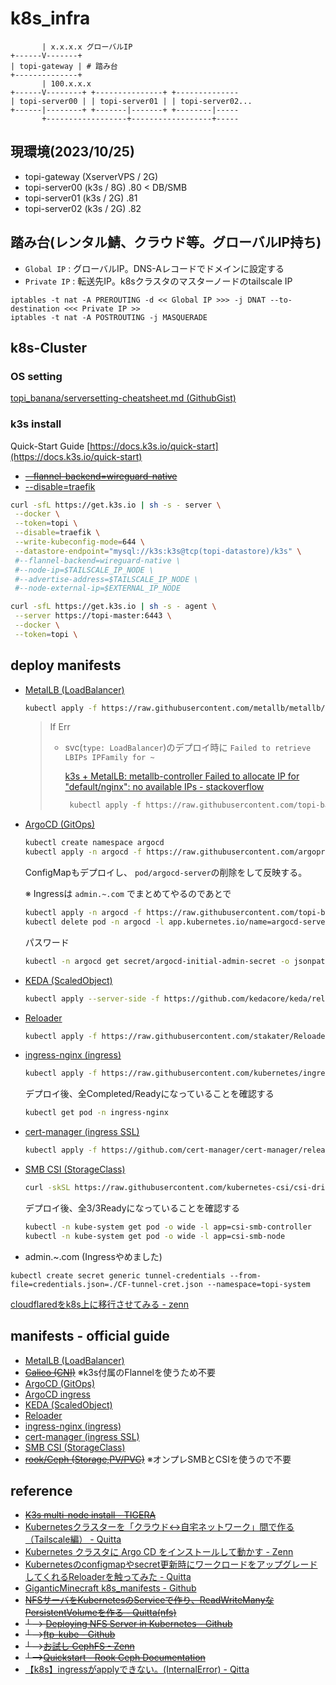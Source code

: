 # k8s_infra
```
       | x.x.x.x グローバルIP
+------V-------+
| topi-gateway | # 踏み台 
+--------------+
       | 100.x.x.x
+------V--------+ +---------------+ +--------------
| topi-server00 | | topi-server01 | | topi-server02...
+------|--------+ +-------|-------+ +--------|-----
       +------------------+------------------+-----
```
## 現環境(2023/10/25)
- topi-gateway (XserverVPS / 2G)
- topi-server00 (k3s / 8G) .80 < DB/SMB
- topi-server01 (k3s / 2G) .81
- topi-server02 (k3s / 2G) .82


## 踏み台(レンタル鯖、クラウド等。グローバルIP持ち)
- `Global IP` : グローバルIP。DNS-Aレコードでドメインに設定する
- `Private IP` : 転送先IP。k8sクラスタのマスターノードのtailscale IP
```
iptables -t nat -A PREROUTING -d << Global IP >>> -j DNAT --to-destination <<< Private IP >>
iptables -t nat -A POSTROUTING -j MASQUERADE
```

## k8s-Cluster
### OS setting
[topi_banana/serversetting-cheatsheet.md (GithubGist)](https://gist.github.com/topi-banana/1916956b9c54af544dc576d3fe159e0b)
### k3s install
Quick-Start Guide [https://docs.k3s.io/quick-start](https://docs.k3s.io/quick-start)
- ~~[--flannel-backend=wireguard-native](https://github.com/k3s-io/k3s/issues/6255#issuecomment-1278872178)~~
- [--disable=traefik](https://docs.k3s.io/networking#:~:text=servers%20with%20the-,%2D%2Ddisable%3Dtraefik,-flag.)

```sh
curl -sfL https://get.k3s.io | sh -s - server \
 --docker \
 --token=topi \
 --disable=traefik \
 --write-kubeconfig-mode=644 \
 --datastore-endpoint="mysql://k3s:k3s@tcp(topi-datastore)/k3s" \
 #--flannel-backend=wireguard-native \
 #--node-ip=$TAILSCALE_IP_NODE \
 #--advertise-address=$TAILSCALE_IP_NODE \
 #--node-external-ip=$EXTERNAL_IP_NODE
```
```sh
curl -sfL https://get.k3s.io | sh -s - agent \
 --server https://topi-master:6443 \
 --docker \
 --token=topi \
```

## deploy manifests
- [MetalLB (LoadBalancer)](https://metallb.universe.tf/installation/#installation-by-manifest)
  ```sh
  kubectl apply -f https://raw.githubusercontent.com/metallb/metallb/v0.13.12/config/manifests/metallb-native.yaml
  ```
  > If Err
  > - svc(`type: LoadBalancer`)のデプロイ時に `Failed to retrieve LBIPs IPFamily for ~`
  > 
  >   [k3s + MetalLB: metallb-controller Failed to allocate IP for "default/nginx": no available IPs - stackoverflow](https://stackoverflow.com/questions/75637481/k3s-metallb-metallb-controller-failed-to-allocate-ip-for-default-nginx-no)
  >   ```sh
  >    kubectl apply -f https://raw.githubusercontent.com/topi-banana/k8s_infra/main/manifests/metallb-cm.yaml
  >    ```

- [ArgoCD (GitOps)](https://argo-cd.readthedocs.io/en/stable/getting_started)
  ```sh
  kubectl create namespace argocd
  kubectl apply -n argocd -f https://raw.githubusercontent.com/argoproj/argo-cd/stable/manifests/install.yaml
  ```
  ConfigMapもデプロイし、
  `pod/argocd-server`の削除をして反映する。

  ※ Ingressは `admin.~.com` でまとめてやるのであとで
  ```sh
  kubectl apply -n argocd -f https://raw.githubusercontent.com/topi-banana/k8s_infra/main/manifests/argocd-cm.yaml
  kubectl delete pod -n argocd -l app.kubernetes.io/name=argocd-server
  ```
  
  パスワード
  ```sh
  kubectl -n argocd get secret/argocd-initial-admin-secret -o jsonpath="{.data.password}" | base64 -d; echo
  ```

- [KEDA (ScaledObject)](https://keda.sh/docs/2.11/deploy/#yaml)
  ```sh
  kubectl apply --server-side -f https://github.com/kedacore/keda/releases/download/v2.11.2/keda-2.11.2.yaml
  ```

- [Reloader](https://github.com/stakater/Reloader#deploying-to-kubernetes)
  ```sh
  kubectl apply -f https://raw.githubusercontent.com/stakater/Reloader/master/deployments/kubernetes/reloader.yaml
  ```

- [ingress-nginx (ingress)](https://github.com/kubernetes/ingress-nginx/blob/main/docs/deploy/index.md)
  ```sh
  kubectl apply -f https://raw.githubusercontent.com/kubernetes/ingress-nginx/controller-v1.8.2/deploy/static/provider/cloud/deploy.yaml
  ```
  デプロイ後、全Completed/Readyになっていることを確認する
  ```sh
  kubectl get pod -n ingress-nginx
  ```

- [cert-manager (ingress SSL)](https://cert-manager.io/docs/installation/kubectl)
  ```sh
  kubectl apply -f https://github.com/cert-manager/cert-manager/releases/download/v1.13.1/cert-manager.yaml
  ```

- [SMB CSI (StorageClass)](https://cloud.google.com/kubernetes-engine/docs/how-to/access-smb-volume?hl=ja)
  ```sh
  curl -skSL https://raw.githubusercontent.com/kubernetes-csi/csi-driver-smb/master/deploy/install-driver.sh | bash -s master --
  ```
  デプロイ後、全3/3Readyになっていることを確認する
  ```sh
  kubectl -n kube-system get pod -o wide -l app=csi-smb-controller
  kubectl -n kube-system get pod -o wide -l app=csi-smb-node
  ```

- admin.~.com (Ingressやめました)
```
kubectl create secret generic tunnel-credentials --from-file=credentials.json=./CF-tunnel-cret.json --namespace=topi-system
```
[cloudflaredをk8s上に移行させてみる - zenn](https://zenn.dev/xpadev/articles/276cce96beaacf)

## manifests - official guide
- [MetalLB (LoadBalancer)](https://metallb.universe.tf/installation/#installation-by-manifest)
- ~~[Calico (CNI)](https://github.com/projectcalico/calico/blob/v3.26.3/manifests/calico.yaml)~~ ※k3s付属のFlannelを使うため不要
- [ArgoCD (GitOps)](https://argo-cd.readthedocs.io/en/stable/getting_started)
- [ArgoCD ingress](https://raw.githubusercontent.com/topi-banana/k8s_infra/main/manifests/argocd-ingress.yaml)
- [KEDA (ScaledObject)](https://keda.sh/docs/2.11/deploy/#yaml)
- [Reloader](https://github.com/stakater/Reloader#deploying-to-kubernetes)
- [ingress-nginx (ingress)](https://github.com/kubernetes/ingress-nginx/blob/main/docs/deploy/index.md)
- [cert-manager (ingress SSL)](https://cert-manager.io/docs/installation/kubectl)
- [SMB CSI (StorageClass)](https://cloud.google.com/kubernetes-engine/docs/how-to/access-smb-volume?hl=ja)
- ~~[rook/Ceph (Storage,PV/PVC)](https://github.com/rook/rook)~~ ※オンプレSMBとCSIを使うので不要

## reference
- ~~[K3s multi-node install - TIGERA](https://docs.tigera.io/calico/latest/getting-started/kubernetes/k3s/multi-node-install)~~
- [Kubernetesクラスターを「クラウド↔自宅ネットワーク」間で作る（Tailscale編） - Quitta](https://qiita.com/showchan33/items/7500bcb73b10be437e49)
- [Kubernetes クラスタに Argo CD をインストールして動かす - Zenn](https://zenn.dev/kou_pg_0131/articles/argocd-getting-started)
- [Kubernetesのconfigmapやsecret更新時にワークロードをアップグレードしてくれるReloaderを触ってみた - Quitta](https://qiita.com/asmg07/items/b8e699bc30e5c16b2022)
- [GiganticMinecraft k8s_manifests - Github](https://github.com/GiganticMinecraft/seichi_infra/tree/main/seichi-onp-k8s/manifests/seichi-kubernetes/app-templates/minecraft-gateway-bungeecord)
- ~~[NFSサーバをKubernetesのServiceで作り、ReadWriteManyなPersistentVolumeを作る - Quitta(nfs)](https://qiita.com/showchan33/items/fa3dadc546d4ae5e8c09)~~
- ~~└--> [Deploying NFS Server in Kubernetes - Github](https://github.com/appscode/third-party-tools/tree/master/storage/nfs)~~
- ~~└-->[ftp-kube - Github](https://github.com/latonaio/ftp-kube)~~
- ~~└-->[お試し CephFS - Zenn](https://zenn.dev/t_ume/articles/adedeb6e7bd7ce)~~
- ~~└-->[Quickstart - Rook Ceph Documentation](https://rook.github.io/docs/rook/v1.12/Getting-Started/quickstart/)~~
- [【k8s】ingressがapplyできない。(InternalError) - Qitta](https://qiita.com/magisystem0408/items/48bca4496962fd508556)
